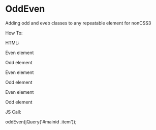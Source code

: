 # OddEven
Adding odd and eveb classes to any repeatable element for nonCSS3

How To:

HTML:
<div id="mainid">
    <div class="someclass">
        <div class="item">
            <p>Even element</p>
        </div>
        <div class="item">
            <p>Odd element</p>
        </div>
        <div class="item">
            <p>Even element</p>
        </div>
        <div class="item">
            <p>Odd element</p>
        </div>
        <div class="item">
            <p>Even element</p>
        </div>
        <div class="item">
            <p>Odd element</p>
        </div>
    </div>
</div>

JS Call:

oddEven(jQuery('#mainid .item'));

